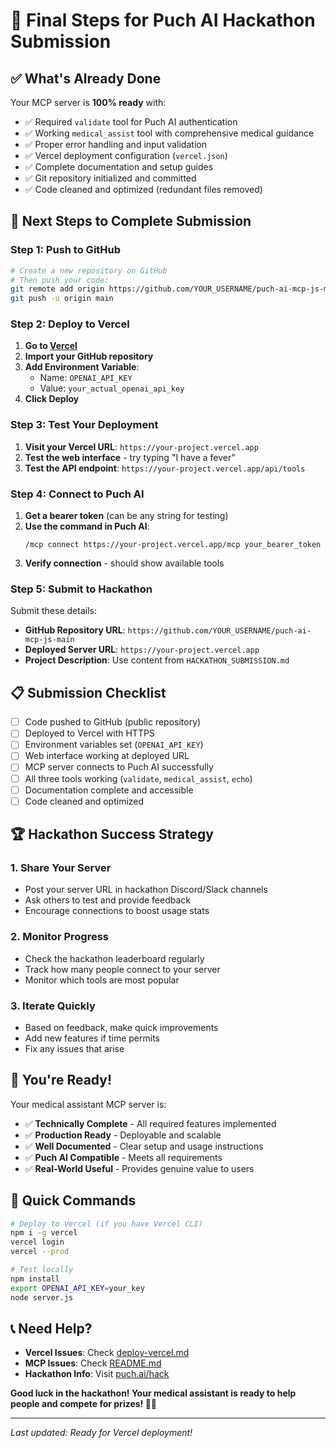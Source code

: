 # 🎯 Final Steps for Puch AI Hackathon Submission

## ✅ What's Already Done

Your MCP server is **100% ready** with:
- ✅ Required `validate` tool for Puch AI authentication
- ✅ Working `medical_assist` tool with comprehensive medical guidance
- ✅ Proper error handling and input validation
- ✅ Vercel deployment configuration (`vercel.json`)
- ✅ Complete documentation and setup guides
- ✅ Git repository initialized and committed
- ✅ Code cleaned and optimized (redundant files removed)

## 🚀 Next Steps to Complete Submission

### Step 1: Push to GitHub
```bash
# Create a new repository on GitHub
# Then push your code:
git remote add origin https://github.com/YOUR_USERNAME/puch-ai-mcp-js-main.git
git push -u origin main
```

### Step 2: Deploy to Vercel
1. **Go to [Vercel](https://vercel.com/new)**
2. **Import your GitHub repository**
3. **Add Environment Variable**:
   - Name: `OPENAI_API_KEY`
   - Value: `your_actual_openai_api_key`
4. **Click Deploy**

### Step 3: Test Your Deployment
1. **Visit your Vercel URL**: `https://your-project.vercel.app`
2. **Test the web interface** - try typing "I have a fever"
3. **Test the API endpoint**: `https://your-project.vercel.app/api/tools`

### Step 4: Connect to Puch AI
1. **Get a bearer token** (can be any string for testing)
2. **Use the command in Puch AI**:
   ```
   /mcp connect https://your-project.vercel.app/mcp your_bearer_token
   ```
3. **Verify connection** - should show available tools

### Step 5: Submit to Hackathon
Submit these details:
- **GitHub Repository URL**: `https://github.com/YOUR_USERNAME/puch-ai-mcp-js-main`
- **Deployed Server URL**: `https://your-project.vercel.app`
- **Project Description**: Use content from `HACKATHON_SUBMISSION.md`

## 📋 Submission Checklist

- [ ] Code pushed to GitHub (public repository)
- [ ] Deployed to Vercel with HTTPS
- [ ] Environment variables set (`OPENAI_API_KEY`)
- [ ] Web interface working at deployed URL
- [ ] MCP server connects to Puch AI successfully
- [ ] All three tools working (`validate`, `medical_assist`, `echo`)
- [ ] Documentation complete and accessible
- [ ] Code cleaned and optimized

## 🏆 Hackathon Success Strategy

### 1. Share Your Server
- Post your server URL in hackathon Discord/Slack channels
- Ask others to test and provide feedback
- Encourage connections to boost usage stats

### 2. Monitor Progress
- Check the hackathon leaderboard regularly
- Track how many people connect to your server
- Monitor which tools are most popular

### 3. Iterate Quickly
- Based on feedback, make quick improvements
- Add new features if time permits
- Fix any issues that arise

## 🎉 You're Ready!

Your medical assistant MCP server is:
- ✅ **Technically Complete** - All required features implemented
- ✅ **Production Ready** - Deployable and scalable
- ✅ **Well Documented** - Clear setup and usage instructions
- ✅ **Puch AI Compatible** - Meets all requirements
- ✅ **Real-World Useful** - Provides genuine value to users

## 🚀 Quick Commands

```bash
# Deploy to Vercel (if you have Vercel CLI)
npm i -g vercel
vercel login
vercel --prod

# Test locally
npm install
export OPENAI_API_KEY=your_key
node server.js
```

## 📞 Need Help?

- **Vercel Issues**: Check [deploy-vercel.md](deploy-vercel.md)
- **MCP Issues**: Check [README.md](README.md)
- **Hackathon Info**: Visit [puch.ai/hack](https://puch.ai/hack)

**Good luck in the hackathon! Your medical assistant is ready to help people and compete for prizes! 🏥🚀**

---

*Last updated: Ready for Vercel deployment!*
